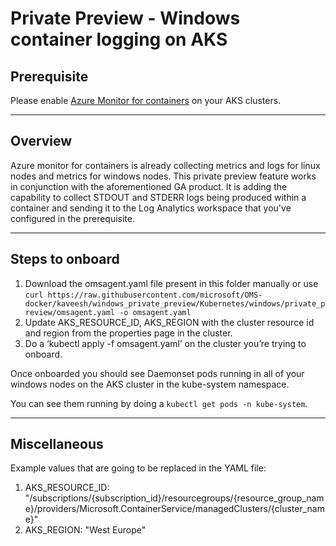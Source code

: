 # Private Preview - Windows container logging on AKS #

## Prerequisite

Please enable [Azure Monitor for containers](https://docs.microsoft.com/en-us/azure/azure-monitor/insights/container-insights-onboard) on your AKS clusters.

-----------

## Overview

Azure monitor for containers is already collecting metrics and logs for linux nodes and metrics for windows nodes. This private preview feature works in conjunction with the aforementioned GA product. It is adding the capability to collect STDOUT and STDERR logs being produced within a container and sending it to the Log Analytics workspace that you've configured in the prerequisite.

-----------

## Steps to onboard

1.	Download the omsagent.yaml file present in this folder manually or use `curl https://raw.githubusercontent.com/microsoft/OMS-docker/kaveesh/windows_private_preview/Kubernetes/windows/private_preview/omsagent.yaml -o omsagent.yaml`
2.	Update AKS_RESOURCE_ID, AKS_REGION with the cluster resource id and region from the properties page in the cluster.
4.	Do a ‘kubectl apply -f omsagent.yaml’ on the cluster you’re trying to onboard.

Once onboarded you should see Daemonset pods running in all of your windows nodes on the AKS cluster in the kube-system namespace.

You can see them running by doing a `kubectl get pods -n kube-system`.

-----------

## Miscellaneous

Example values that are going to be replaced in the YAML file:

1.  AKS_RESOURCE_ID: "/subscriptions/{subscription_id}/resourcegroups/{resource_group_name}/providers/Microsoft.ContainerService/managedClusters/{cluster_name}"
2.  AKS_REGION: "West Europe"
